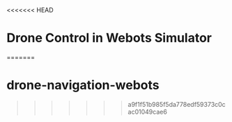 <<<<<<< HEAD
# Drone Control in Webots Simulator 
=======
# drone-navigation-webots
>>>>>>> a9f1f51b985f5da778edf59373c0cac01049cae6
